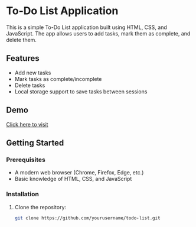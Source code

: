 # To-Do List Application

This is a simple To-Do List application built using HTML, CSS, and JavaScript. The app allows users to add tasks, mark them as complete, and delete them.

## Features

- Add new tasks
- Mark tasks as complete/incomplete
- Delete tasks
- Local storage support to save tasks between sessions

## Demo

[Click here to visit](https://saipratheekvemulapalli.github.io/TODOListUsingJavascript/)



## Getting Started

### Prerequisites

- A modern web browser (Chrome, Firefox, Edge, etc.)
- Basic knowledge of HTML, CSS, and JavaScript

### Installation

1. Clone the repository:

   ```bash
   git clone https://github.com/yourusername/todo-list.git

